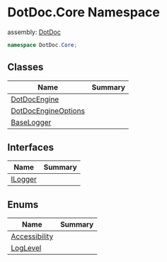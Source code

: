 ﻿# DotDoc\.Core Namespace

assembly: [DotDoc](../DotDoc.md)



```csharp
namespace DotDoc.Core;
```

## Classes

| Name | Summary |
|------|---------|
| [DotDocEngine](./DotDoc.Core/DotDocEngine.md) |  |
| [DotDocEngineOptions](./DotDoc.Core/DotDocEngineOptions.md) |  |
| [BaseLogger](./DotDoc.Core/BaseLogger.md) |  |

## Interfaces

| Name | Summary |
|------|---------|
| [ILogger](./DotDoc.Core/ILogger.md) |  |

## Enums

| Name | Summary |
|------|---------|
| [Accessibility](./DotDoc.Core/Accessibility.md) |  |
| [LogLevel](./DotDoc.Core/LogLevel.md) |  |

